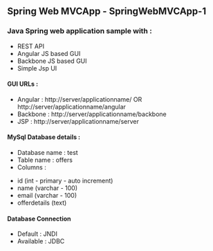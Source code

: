 ## Spring Web MVCApp - SpringWebMVCApp-1
### Java Spring web application sample with :
* REST API
* Angular JS based GUI
* Backbone JS based GUI
* Simple Jsp UI
 
#### GUI URLs :
* Angular : http://server/applicationname/ OR http://server/applicationname/angular
* Backbone : http://server/applicationname/backbone
* JSP : http://server/applicationname/server 

#### MySql Database details :
* Database name : test
* Table name : offers
* Columns :
 - id (int - primary - auto increment)
 - name (varchar - 100)
 - email (varchar - 100)
 - offerdetails (text)

#### Database Connection
* Default : JNDI
* Available : JDBC
